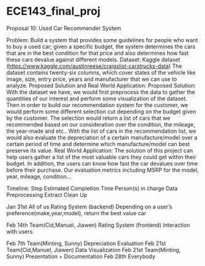 # ECE143_final_proj

Proposal 10: Used Car Recommender System

Problem: 
Build a system that provides some guidelines for people who want to buy a used car; given a specific budget, the system determines the cars that are in the best condition for that price and also determines how fast these cars devalue against different models.
Dataset: 
Kaggle dataset (https://www.kaggle.com/austinreese/craigslist-carstrucks-data)
The dataset contains twenty-six columns, which cover states of the vehicle like image, size, entry price, years and manufacturer that we can use to analyze.
Proposed Solution and Real World Application:
Proposed Solution: With the dataset we have, we would first preprocess the data to gather the quantities of our interest and perform some visualization of the dataset. Then in order to build our recommendation system for the customer, we would perform some different selection cut depending on the budget given by the customer. The selection would return a list of cars that we recommended based on our consideration over the condition, the mileage, the year-made and etc.. With the list of cars in the recommendation list, we would also evaluate the depreciation of a certain manufacture/model over a certain period of time and determine which manufacture/model can best preserve its value.
Real World Application: The solution of this project can help users gather a list of the most valuable cars they could get within their budget. In addition, the users can know how fast the car devalues over time before their purchase. Our evaluation metrics including MSRP for the model, year, mileage, condition… 


Timeline:
Step
Estimated Completion Time
Person(s) in charge
Data Preprocessing
Extract
Clean Up

Jan 31st 
All of us
Rating System (backend)
Depending on a user’s preference(make,year,model), return the best value car

Feb 14th
Team(Cid,Manuel, Jiawen)
Rating System (frontend)
Interaction with users

Feb 7th
Team(Minting, Sunny)
Depreciation Evaluation
Feb 21st
Team(Cid,Manuel, Jiawen)
Data Visualization
Feb 21st
Team(Minting, Sunny)
Presentation + Documentation
Feb 28th
Everybody

